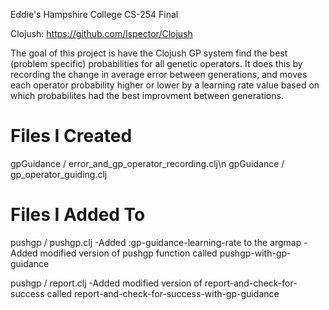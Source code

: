 Eddie's Hampshire College CS-254 Final

Clojush:
https://github.com/lspector/Clojush

The goal of this project is have the Clojush GP system find the best (problem specific) probabilities for all genetic operators. It does this by recording the change in average error between generations, and moves each operator probability higher or lower by a learning rate value based on which probabilites had the best improvment between generations.

Files I Created
===============
gpGuidance / error_and_gp_operator_recording.clj\n
gpGuidance / gp_operator_guiding.clj

Files I Added To
================
pushgp / pushgp.clj
  -Added :gp-guidance-learning-rate to the argmap
  -Added modified version of pushgp function called pushgp-with-gp-guidance
  
pushgp / report.clj
  -Added modified version of report-and-check-for-success called report-and-check-for-success-with-gp-guidance
